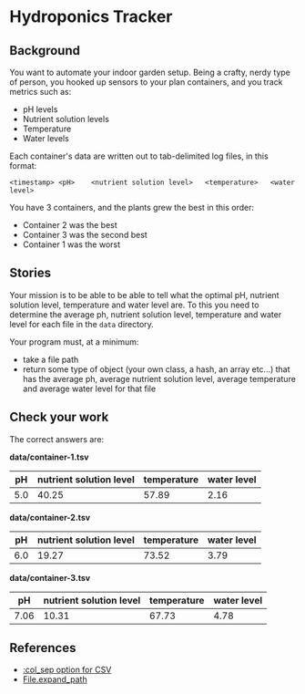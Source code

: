 # Hydroponics Tracker

## Background

You want to automate your indoor garden setup.  Being a crafty, nerdy type of person, 
you hooked up sensors to your plan containers, and you track metrics such as:

* pH levels
* Nutrient solution levels
* Temperature
* Water levels

Each container's data are written out to tab-delimited log files, in this format:

```
<timestamp>	<pH>	<nutrient solution level>	<temperature>	<water level>
```

You have 3 containers, and the plants grew the best in this order:

* Container 2 was the best
* Container 3 was the second best
* Container 1 was the worst

## Stories

Your mission is to be able to be able to tell what the optimal pH, nutrient solution level,
temperature and water level are.  To this you need to determine the average ph, 
nutrient solution level, temperature and water level for each file in the `data` directory.

Your program must, at a minimum:

* take a file path
* return some type of object (your own class, a hash, an array etc...) that has the
average ph, average nutrient solution level, average temperature and average water level for that file

## Check your work

The correct answers are:

**data/container-1.tsv**

pH  | nutrient solution level | temperature | water level
--- | ----------------------- | ----------- | -----------
5.0 | 40.25                   | 57.89       | 2.16

**data/container-2.tsv**

pH  | nutrient solution level | temperature | water level
--- | ----------------------- | ----------- | -----------
6.0 | 19.27                   | 73.52       | 3.79

**data/container-3.tsv**

pH   | nutrient solution level | temperature | water level
---- | ----------------------- | ----------- | -----------
7.06 | 10.31                   | 67.73       | 4.78

## References

* [:col_sep option for CSV](http://ruby-doc.org/stdlib-2.1.1/libdoc/csv/rdoc/CSV.html)
* [File.expand_path](http://www.ruby-doc.org/core-2.1.2/File.html#method-c-expand_path)
